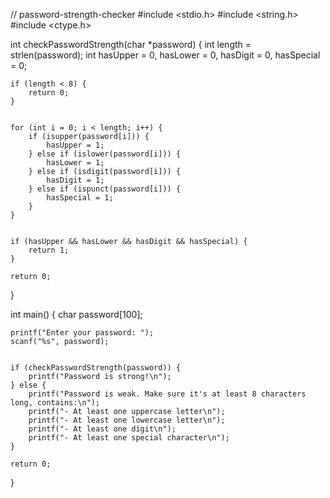 // password-strength-checker
#include <stdio.h>
#include <string.h>
#include <ctype.h>

int checkPasswordStrength(char *password) {
    int length = strlen(password);
    int hasUpper = 0, hasLower = 0, hasDigit = 0, hasSpecial = 0;
    
    
    if (length < 8) {
        return 0; 
    }
    
   
    for (int i = 0; i < length; i++) {
        if (isupper(password[i])) {
            hasUpper = 1;
        } else if (islower(password[i])) {
            hasLower = 1;
        } else if (isdigit(password[i])) {
            hasDigit = 1;
        } else if (ispunct(password[i])) {
            hasSpecial = 1;
        }
    }
    
    
    if (hasUpper && hasLower && hasDigit && hasSpecial) {
        return 1;  
    }
    
    return 0;  
}

int main() {
    char password[100];
    
    printf("Enter your password: ");
    scanf("%s", password);
    
   
    if (checkPasswordStrength(password)) {
        printf("Password is strong!\n");
    } else {
        printf("Password is weak. Make sure it's at least 8 characters long, contains:\n");
        printf("- At least one uppercase letter\n");
        printf("- At least one lowercase letter\n");
        printf("- At least one digit\n");
        printf("- At least one special character\n");
    }
    
    return 0;
} 
